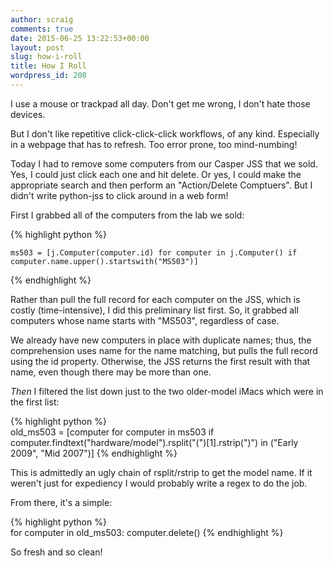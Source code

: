 ```yaml
---
author: scraig
comments: true
date: 2015-06-25 13:22:53+00:00
layout: post
slug: how-i-roll
title: How I Roll
wordpress_id: 208
---
```


I use a mouse or trackpad all day. Don't get me wrong, I don't hate those
devices.

But I don't like repetitive click-click-click workflows, of any kind.
Especially in a webpage that has to refresh. Too error prone, too mind-numbing!

Today I had to remove some computers from our Casper JSS that we sold. Yes, I
could just click each one and  hit delete. Or yes, I could make the appropriate
search and then perform an "Action/Delete Comptuers". But I didn't write
python-jss to click around in a web form!

First I grabbed all of the computers from the lab we sold:

{% highlight python %}    
    
    ms503 = [j.Computer(computer.id) for computer in j.Computer() if computer.name.upper().startswith("MS503")]
    
{% endhighlight %}

Rather than pull the full record for each computer on the JSS, which is costly
(time-intensive), I did this preliminary list first. So, it grabbed all
computers whose name starts with "MS503", regardless of case.

We already have new computers in place with duplicate names; thus, the
comprehension uses name for the name matching, but pulls the full record using
the id property. Otherwise, the JSS returns the first result with that name,
even though there may be more than one.

_Then_ I filtered the list down just to the two older-model iMacs which were in
the first list:
    
{% highlight python %}    
    old_ms503 = [computer for computer in ms503 if computer.findtext("hardware/model").rsplit("(")[1].rstrip(")") in ("Early 2009", "Mid 2007")]
{% endhighlight %}

This is admittedly an ugly chain of rsplit/rstrip to get the model name. If it weren't just for expediency I would probably write a regex to do the job.

From there, it's a simple:

{% highlight python %}    
    for computer in old_ms503:
    	computer.delete()
{% endhighlight %}

So fresh and so clean!
